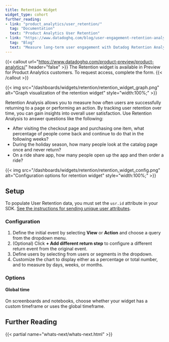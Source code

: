 ```yaml
---
title: Retention Widget
widget_type: cohort
further_reading:
- link: "product_analytics/user_retention/"
  tag: "Documentation"
  text: "Product Analytics User Retention"
- link: "https://www.datadoghq.com/blog/user-engagement-retention-analysis/"
  tag: "Blog"
  text: "Measure long-term user engagement with Datadog Retention Analysis"
---
```


{{< callout url="https://www.datadoghq.com/product-preview/product-analytics/" header="false" >}}
The Retention widget is available in Preview for Product Analytics customers. To request access, complete the form.
{{< /callout >}}

{{< img src="/dashboards/widgets/retention/retention_widget_graph.png" alt="Graph visualization of the retention widget" style="width:100%;" >}}

Retention Analysis allows you to measure how often users are successfully returning to a page or performing an action. By tracking user retention over time, you can gain insights into overall user satisfaction. Use Retention Analysis to answer questions like the following:
- After visiting the checkout page and purchasing one item, what percentage of people come back and continue to do that in the following weeks?
- During the holiday season, how many people look at the catalog page once and never return?
- On a ride share app, how many people open up the app and then order a ride? 

{{< img src="/dashboards/widgets/retention/retention_widget_config.png" alt="Configuration options for retention widget" style="width:100%;" >}}

## Setup

To populate User Retention data, you must set the `usr.id` attribute in your SDK. [See the instructions for sending unique user attributes][1].

### Configuration

1. Define the initial event by selecting **View** or **Action** and choose a query from the dropdown menu.
1. (Optional) Click **+ Add different return step** to configure a different return event from the original event. 
1. Define users by selecting from users or segments in the dropdown.
1. Customize the chart to display either as a percentage or total number, and to measure by days, weeks, or months. 

### Options

#### Global time

On screenboards and notebooks, choose whether your widget has a custom timeframe or uses the global timeframe.


## Further Reading

{{< partial name="whats-next/whats-next.html" >}}


[1]: /real_user_monitoring/browser/advanced_configuration#user-session